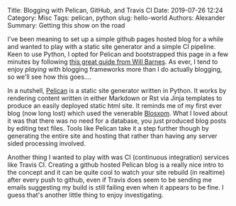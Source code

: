Title: Blogging with Pelican, GitHub, and Travis CI
Date: 2019-07-26 12:24
Category: Misc
Tags: pelican, python
slug: hello-world
Authors: Alexander
Summary: Getting this show on the road

I've been meaning to set up a simple github pages hosted blog for a while and wanted to play with a static site generator and a simple CI pipeline. Keen to use Python, I opted for Pelican and bootstrapped this page in a few minutes by following [this great guide from Will Barnes](https://wtbarnes.github.io/2016/03/31/blogging-howto/ "Will's guide"). As ever, I tend to enjoy _playing_ with blogging frameworks more than I do actually blogging, so we'll see how this goes....

In a nutshell, [Pelican](https://github.com/getpelican/pelican "Pelican on github") is a static site generator written in Python. It works by rendering content written in either Markdown or Rst via Jinja templates to produce an easily deployed static html site. It reminds me of my first ever blog (now long lost) which used the venerable [Blosxom](http://blosxom.sourceforge.net/ "Blosxom on Sourceforge"). What I loved about it was that there was no need for a database, you just produced blog posts by editing text files. Tools like Pelican take it a step further though by generating the entire site and hosting that rather than having any server sided processing involved.

Another thing I wanted to play with was CI (continuous integration) services like Travis CI. Creating a github hosted Pelican blog is a really nice intro to the concept and it can be quite cool to watch your site rebuild (in realtime) after every push to github, even if Travis does seem to be sending me emails suggesting my build is still failing even when it appears to be fine. I guess that's another little thing to enjoy investigating. 